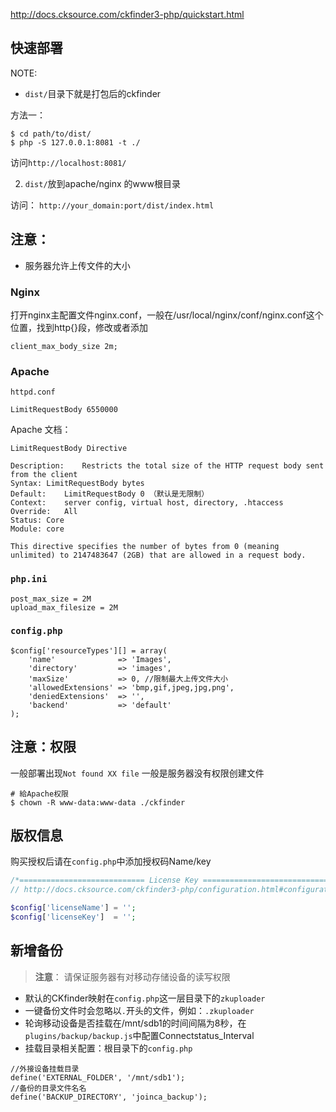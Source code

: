 http://docs.cksource.com/ckfinder3-php/quickstart.html

## 快速部署

NOTE: 

- `dist/`目录下就是打包后的ckfinder

方法一：

```
$ cd path/to/dist/
$ php -S 127.0.0.1:8081 -t ./
```

访问`http://localhost:8081/`

2. `dist/`放到apache/nginx 的www根目录

访问： `http://your_domain:port/dist/index.html`

## 注意：
- 服务器允许上传文件的大小  

### Nginx

打开nginx主配置文件nginx.conf，一般在/usr/local/nginx/conf/nginx.conf这个位置，找到http{}段，修改或者添加
```
client_max_body_size 2m;
```

### Apache 

`httpd.conf`

```
LimitRequestBody 6550000
```

Apache 文档：

```
LimitRequestBody Directive

Description:	Restricts the total size of the HTTP request body sent from the client
Syntax:	LimitRequestBody bytes
Default:	LimitRequestBody 0 （默认是无限制）
Context:	server config, virtual host, directory, .htaccess
Override:	All
Status:	Core
Module:	core
```

`This directive specifies the number of bytes from 0 (meaning unlimited) to 2147483647 (2GB) that are allowed in a request body. `

### `php.ini`

```
post_max_size = 2M
upload_max_filesize = 2M
```

### `config.php`

```
$config['resourceTypes'][] = array(
    'name'              => 'Images',
    'directory'         => 'images',
    'maxSize'           => 0, //限制最大上传文件大小
    'allowedExtensions' => 'bmp,gif,jpeg,jpg,png',
    'deniedExtensions'  => '',
    'backend'           => 'default'
);
```

## 注意：权限

一般部署出现`Not found XX file` 一般是服务器没有权限创建文件

```
# 給Apache权限
$ chown -R www-data:www-data ./ckfinder  
```


## 版权信息

购买授权后请在`config.php`中添加授权码Name/key

```php
/*============================ License Key ============================================*/
// http://docs.cksource.com/ckfinder3-php/configuration.html#configuration_options_licenseKey

$config['licenseName'] = '';
$config['licenseKey']  = '';

```

## 新增备份

> **注意**： 请保证服务器有对移动存储设备的读写权限

- 默认的CKfinder映射在`config.php`这一层目录下的`zkuploader`
- 一键备份文件时会忽略以`.`开头的文件，例如：`.zkuploader`
- 轮询移动设备是否挂载在/mnt/sdb1的时间间隔为8秒，在`plugins/backup/backup.js`中配置Connectstatus_Interval
- 挂载目录相关配置：根目录下的`config.php`
```
//外接设备挂载目录
define('EXTERNAL_FOLDER', '/mnt/sdb1');
//备份的目录文件名名
define('BACKUP_DIRECTORY', 'joinca_backup');
```

